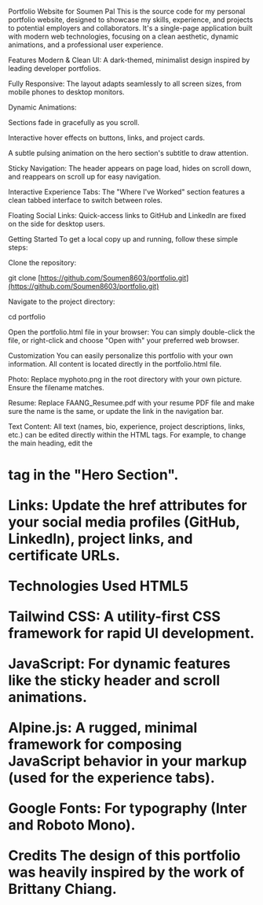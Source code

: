 Portfolio Website for Soumen Pal
This is the source code for my personal portfolio website, designed to showcase my skills, experience, and projects to potential employers and collaborators. It's a single-page application built with modern web technologies, focusing on a clean aesthetic, dynamic animations, and a professional user experience.

Features
Modern & Clean UI: A dark-themed, minimalist design inspired by leading developer portfolios.

Fully Responsive: The layout adapts seamlessly to all screen sizes, from mobile phones to desktop monitors.

Dynamic Animations:

Sections fade in gracefully as you scroll.

Interactive hover effects on buttons, links, and project cards.

A subtle pulsing animation on the hero section's subtitle to draw attention.

Sticky Navigation: The header appears on page load, hides on scroll down, and reappears on scroll up for easy navigation.

Interactive Experience Tabs: The "Where I've Worked" section features a clean tabbed interface to switch between roles.

Floating Social Links: Quick-access links to GitHub and LinkedIn are fixed on the side for desktop users.

Getting Started
To get a local copy up and running, follow these simple steps:

Clone the repository:

git clone [https://github.com/Soumen8603/portfolio.git](https://github.com/Soumen8603/portfolio.git)

Navigate to the project directory:

cd portfolio

Open the portfolio.html file in your browser:
You can simply double-click the file, or right-click and choose "Open with" your preferred web browser.

Customization
You can easily personalize this portfolio with your own information. All content is located directly in the portfolio.html file.

Photo: Replace myphoto.png in the root directory with your own picture. Ensure the filename matches.

Resume: Replace FAANG_Resumee.pdf with your resume PDF file and make sure the name is the same, or update the link in the navigation bar.

Text Content: All text (names, bio, experience, project descriptions, links, etc.) can be edited directly within the HTML tags. For example, to change the main heading, edit the <h1> tag in the "Hero Section".

Links: Update the href attributes for your social media profiles (GitHub, LinkedIn), project links, and certificate URLs.

Technologies Used
HTML5

Tailwind CSS: A utility-first CSS framework for rapid UI development.

JavaScript: For dynamic features like the sticky header and scroll animations.

Alpine.js: A rugged, minimal framework for composing JavaScript behavior in your markup (used for the experience tabs).

Google Fonts: For typography (Inter and Roboto Mono).

Credits
The design of this portfolio was heavily inspired by the work of Brittany Chiang.
